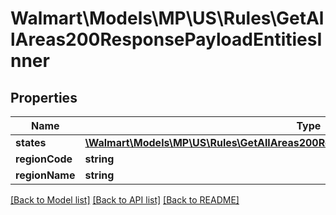 # Walmart\Models\MP\US\Rules\GetAllAreas200ResponsePayloadEntitiesInner

## Properties

Name | Type | Description | Notes
------------ | ------------- | ------------- | -------------
**states** | [**\Walmart\Models\MP\US\Rules\GetAllAreas200ResponsePayloadEntitiesInnerStatesInner[]**](GetAllAreas200ResponsePayloadEntitiesInnerStatesInner.md) | states. | [optional]
**regionCode** | **string** | regionCode | [optional]
**regionName** | **string** | regionName | [optional]


[[Back to Model list]](./) [[Back to API list]](../../../../../README.md#supported-apis) [[Back to README]](../../../../../README.md)

